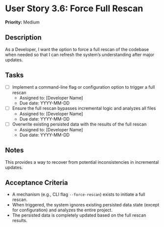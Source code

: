 # User Story 3.6: Force Full Rescan

**Priority:** Medium

## Description
As a Developer, I want the option to force a full rescan of the codebase when needed so that I can refresh the system’s understanding after major updates.

## Tasks
- [ ] Implement a command-line flag or configuration option to trigger a full rescan
  - Assigned to: [Developer Name]
  - Due date: YYYY-MM-DD
- [ ] Ensure the full rescan bypasses incremental logic and analyzes all files
  - Assigned to: [Developer Name]
  - Due date: YYYY-MM-DD
- [ ] Overwrite existing persisted data with the results of the full rescan
  - Assigned to: [Developer Name]
  - Due date: YYYY-MM-DD

## Notes
This provides a way to recover from potential inconsistencies in incremental updates.

## Acceptance Criteria
- A mechanism (e.g., CLI flag `--force-rescan`) exists to initiate a full rescan.
- When triggered, the system ignores existing persisted data state (except for configuration) and analyzes the entire project.
- The persisted data is completely updated based on the full rescan results.
